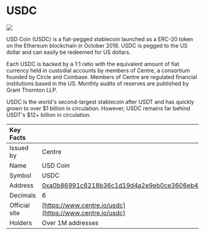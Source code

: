 # USDC

![](../../.gitbook/assets/usdc-coin-bd351fb779%20%281%29.png)

USD Coin \(USDC\) is a fiat-pegged stablecoin launched as a ERC-20 token on the Ethereum blockchain in October 2018. USDC is pegged to the US dollar and can easily be redeemed for US dollars.

Each USDC is backed by a 1:1 ratio with the equivalent amount of fiat currency held in custodial accounts by members of Centre, a consortium founded by Circle and Coinbase. Members of Centre are regulated financial institutions based in the US. Monthly audits of reserves are published by Grant Thornton LLP.

USDC is the world's second-largest stablecoin after USDT and has quickly grown to over $1 billion in circulation. However, USDC remains far behind USDT's $12+ billion in circulation.

| Key Facts     |                                                                                                                     |
|:------------- |:------------------------------------------------------------------------------------------------------------------- |
| Issued by     | Centre                                                                                                              |
| Name          | USD Coin                                                                                                            |
| Symbol        | USDC                                                                                                                |
| Address       | [0xa0b86991c6218b36c1d19d4a2e9eb0ce3606eb48](https://etherscan.io/token/0xa0b86991c6218b36c1d19d4a2e9eb0ce3606eb48) |
| Decimals      | 6                                                                                                                   |
| Official site | [https://www.centre.io/usdc](https://www.centre.io/usdc)                                                            |
| Holders       | Over 1M addresses                                                                                                   |



